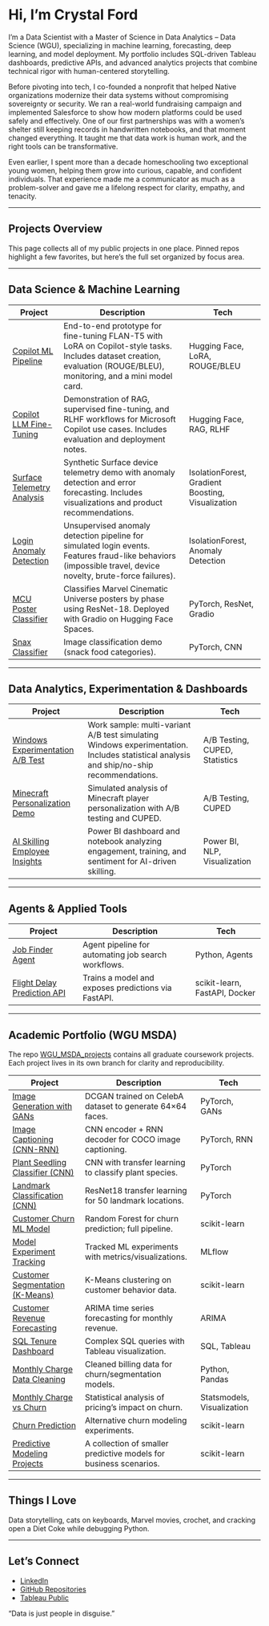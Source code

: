 # Hi, I’m Crystal Ford

I’m a Data Scientist with a Master of Science in Data Analytics – Data Science (WGU), specializing in machine learning, forecasting, deep learning, and model deployment. My portfolio includes SQL-driven Tableau dashboards, predictive APIs, and advanced analytics projects that combine technical rigor with human-centered storytelling.

Before pivoting into tech, I co-founded a nonprofit that helped Native organizations modernize their data systems without compromising sovereignty or security. We ran a real-world fundraising campaign and implemented Salesforce to show how modern platforms could be used safely and effectively. One of our first partnerships was with a women’s shelter still keeping records in handwritten notebooks, and that moment changed everything. It taught me that data work is human work, and the right tools can be transformative.

Even earlier, I spent more than a decade homeschooling two exceptional young women, helping them grow into curious, capable, and confident individuals. That experience made me a communicator as much as a problem-solver and gave me a lifelong respect for clarity, empathy, and tenacity.

---

## Projects Overview

This page collects all of my public projects in one place. Pinned repos highlight a few favorites, but here’s the full set organized by focus area.

---

## Data Science & Machine Learning

| Project | Description | Tech |
|---------|-------------|------|
| [Copilot ML Pipeline](https://github.com/crystalmford/copilot-ml-pipeline) | End-to-end prototype for fine-tuning FLAN-T5 with LoRA on Copilot-style tasks. Includes dataset creation, evaluation (ROUGE/BLEU), monitoring, and a mini model card. | Hugging Face, LoRA, ROUGE/BLEU |
| [Copilot LLM Fine-Tuning](https://github.com/crystalmford/copilot-llm-finetuning) | Demonstration of RAG, supervised fine-tuning, and RLHF workflows for Microsoft Copilot use cases. Includes evaluation and deployment notes. | Hugging Face, RAG, RLHF |
| [Surface Telemetry Analysis](https://github.com/crystalmford/surface-telemetry-analysis) | Synthetic Surface device telemetry demo with anomaly detection and error forecasting. Includes visualizations and product recommendations. | IsolationForest, Gradient Boosting, Visualization |
| [Login Anomaly Detection](https://github.com/crystalmford/login-anomaly-detection) | Unsupervised anomaly detection pipeline for simulated login events. Features fraud-like behaviors (impossible travel, device novelty, brute-force failures). | IsolationForest, Anomaly Detection |
| [MCU Poster Classifier](https://github.com/crystalmford/mcu-poster-classifier) | Classifies Marvel Cinematic Universe posters by phase using ResNet-18. Deployed with Gradio on Hugging Face Spaces. | PyTorch, ResNet, Gradio |
| [Snax Classifier](https://github.com/crystalmford/snax-classifier) | Image classification demo (snack food categories). | PyTorch, CNN |

---

## Data Analytics, Experimentation & Dashboards

| Project | Description | Tech |
|---------|-------------|------|
| [Windows Experimentation A/B Test](https://github.com/crystalmford/windows-experimentation-abtest) | Work sample: multi-variant A/B test simulating Windows experimentation. Includes statistical analysis and ship/no-ship recommendations. | A/B Testing, CUPED, Statistics |
| [Minecraft Personalization Demo](https://github.com/crystalmford/minecraft-personalization-demo) | Simulated analysis of Minecraft player personalization with A/B testing and CUPED. | A/B Testing, CUPED |
| [AI Skilling Employee Insights](https://github.com/crystalmford/ai-skilling-employee-insights) | Power BI dashboard and notebook analyzing engagement, training, and sentiment for AI-driven skilling. | Power BI, NLP, Visualization |

---

## Agents & Applied Tools

| Project | Description | Tech |
|---------|-------------|------|
| [Job Finder Agent](https://github.com/crystalmford/job-finder-agent) | Agent pipeline for automating job search workflows. | Python, Agents |
| [Flight Delay Prediction API](https://github.com/crystalmford/flight-delay-prediction-api) | Trains a model and exposes predictions via FastAPI. | scikit-learn, FastAPI, Docker |

---

## Academic Portfolio (WGU MSDA)

The repo [WGU_MSDA_projects](https://github.com/crystalmford/WGU_MSDA_projects) contains all graduate coursework projects. Each project lives in its own branch for clarity and reproducibility.

| Project | Description | Tech |
|---------|-------------|------|
| [Image Generation with GANs](https://github.com/crystalmford/WGU_MSDA_projects/tree/image-generation-gan) | DCGAN trained on CelebA dataset to generate 64×64 faces. | PyTorch, GANs |
| [Image Captioning (CNN-RNN)](https://github.com/crystalmford/WGU_MSDA_projects/tree/image-captioning-cnn-rnn) | CNN encoder + RNN decoder for COCO image captioning. | PyTorch, RNN |
| [Plant Seedling Classifier (CNN)](https://github.com/crystalmford/WGU_MSDA_projects/tree/plant-seedling-cnn-classifier) | CNN with transfer learning to classify plant species. | PyTorch |
| [Landmark Classification (CNN)](https://github.com/crystalmford/WGU_MSDA_projects/tree/cnn-project) | ResNet18 transfer learning for 50 landmark locations. | PyTorch |
| [Customer Churn ML Model](https://github.com/crystalmford/WGU_MSDA_projects/tree/customer-churn-ml-model) | Random Forest for churn prediction; full pipeline. | scikit-learn |
| [Model Experiment Tracking](https://github.com/crystalmford/WGU_MSDA_projects/tree/model-experiment-tracking) | Tracked ML experiments with metrics/visualizations. | MLflow |
| [Customer Segmentation (K-Means)](https://github.com/crystalmford/WGU_MSDA_projects/tree/customer-segmentation-kmeans) | K-Means clustering on customer behavior data. | scikit-learn |
| [Customer Revenue Forecasting](https://github.com/crystalmford/WGU_MSDA_projects/tree/customer-revenue-forecasting) | ARIMA time series forecasting for monthly revenue. | ARIMA |
| [SQL Tenure Dashboard](https://github.com/crystalmford/WGU_MSDA_projects/tree/customer-tenure-sql-dashboard) | Complex SQL queries with Tableau visualization. | SQL, Tableau |
| [Monthly Charge Data Cleaning](https://github.com/crystalmford/WGU_MSDA_projects/tree/monthly-charge-data-cleaning) | Cleaned billing data for churn/segmentation models. | Python, Pandas |
| [Monthly Charge vs Churn](https://github.com/crystalmford/WGU_MSDA_projects/tree/monthly-charge-vs-churn) | Statistical analysis of pricing’s impact on churn. | Statsmodels, Visualization |
| [Churn Prediction](https://github.com/crystalmford/WGU_MSDA_projects/tree/churn-prediction) | Alternative churn modeling experiments. | scikit-learn |
| [Predictive Modeling Projects](https://github.com/crystalmford/WGU_MSDA_projects/tree/predictive-modeling-projects) | A collection of smaller predictive models for business scenarios. | scikit-learn |

---

## Things I Love
Data storytelling, cats on keyboards, Marvel movies, crochet, and cracking open a Diet Coke while debugging Python.

---

## Let’s Connect
- [LinkedIn](https://www.linkedin.com/in/crystalmford)  
- [GitHub Repositories](https://github.com/crystalmford?tab=repositories)  
- [Tableau Public](https://public.tableau.com/)  

“Data is just people in disguise.”
